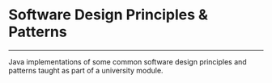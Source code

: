 # Software Design Principles & Patterns
---------------------------------------
Java implementations of some common software design principles and patterns taught as part of a university module.
